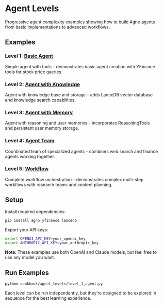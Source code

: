 # Agent Levels 

Progressive agent complexity examples showing how to build Agno agents from basic implementations to advanced workflows.

## Examples

### Level 1: [Basic Agent](./level_1_agent.py)
Simple agent with tools - demonstrates basic agent creation with YFinance tools for stock price queries.

### Level 2: [Agent with Knowledge](./level_2_agent.py) 
Agent with knowledge base and storage - adds LanceDB vector database and knowledge search capabilities.

### Level 3: [Agent with Memory](./level_3_agent.py)
Agent with reasoning and user memories - incorporates ReasoningTools and persistent user memory storage.

### Level 4: [Agent Team](./level_4_team.py)
Coordinated team of specialized agents - combines web search and finance agents working together.

### Level 5: [Workflow](./level_5_workflow.py)
Complete workflow orchestration - demonstrates complex multi-step workflows with research teams and content planning.

## Setup

Install required dependencies:

```bash
pip install agno yfinance lancedb
```

Export your API keys:

```bash
export OPENAI_API_KEY=your_openai_key
export ANTHROPIC_API_KEY=your_anthropic_key
```

**Note:** These examples use both OpenAI and Claude models, but feel free to use any model you want.

## Run Examples

```bash
python cookbook/agent_levels/level_1_agent.py
```

Each level can be run independently, but they're designed to be explored in sequence for the best learning experience.